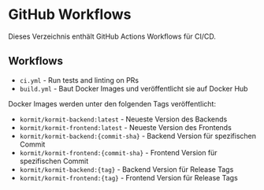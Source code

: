 # GitHub Workflows 
 
Dieses Verzeichnis enthält GitHub Actions Workflows für CI/CD.
 
## Workflows 
 
- `ci.yml` - Run tests and linting on PRs 
- `build.yml` - Baut Docker Images und veröffentlicht sie auf Docker Hub

Docker Images werden unter den folgenden Tags veröffentlicht:

- `kormit/kormit-backend:latest` - Neueste Version des Backends
- `kormit/kormit-frontend:latest` - Neueste Version des Frontends
- `kormit/kormit-backend:{commit-sha}` - Backend Version für spezifischen Commit
- `kormit/kormit-frontend:{commit-sha}` - Frontend Version für spezifischen Commit
- `kormit/kormit-backend:{tag}` - Backend Version für Release Tags
- `kormit/kormit-frontend:{tag}` - Frontend Version für Release Tags
